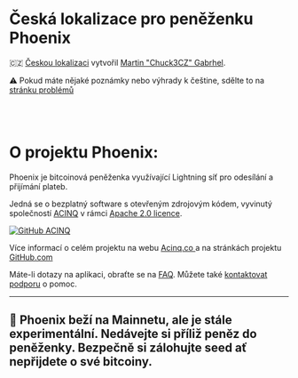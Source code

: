# Česká lokalizace pro peněženku Phoenix
<p>
🇨🇿 <a href="https://github.com/Chuck3CZ/phoenix-kmm-Phoenix-CS-CZ">Českou lokalizaci</a> vytvořil <a href="https://github.com/Chuck3CZ/">Martin "Chuck3CZ" Gabrhel</a>.
</p>
<p>
⚠️ Pokud máte nějaké poznámky nebo výhrady k češtine, sdělte to na <a href="https://github.com/Chuck3CZ/phoenix-kmm-Phoenix-CS-CZ/issues"> stránku problémů </a>
</p>
<br>
<br>

# O projektu Phoenix:
<p>Phoenix je bitcoinová peněženka využívající Lightning síť
	pro odesílání a přijímání plateb.
</p>
<p>
Jedná se o bezplatný software s otevřeným zdrojovým kódem, vyvinutý společností
	<a href="https://phoenix.acinq.co">ACINQ</a> v rámci
	<a href="https://www.apache.org/licenses/LICENSE-2.0.txt">Apache 2.0 licence</a>.
</p>
	<a href="https://github.com/ACINQ/phoenix-kmm"><img src="https://github.com/ACINQ/phoenix-kmm/raw/master/.readme/phoenix_text.png" alt="GitHub ACINQ"></a>

<p>
Více informací o celém projektu na webu <a href="https://acinq.co/"> Acinq.co </a> a na stránkách projektu <a href="https://github.com/ACINQ/phoenix-kmm">GitHub.com</a>
<br>
</p>

<p>
	Máte-li dotazy na aplikaci, obraťte se na <a href="https://phoenix.acinq.co/faq">FAQ</a>.
	Můžete také <a href="https://phoenix.acinq.co/support">kontaktovat podporu</a> o pomoc.
</p>

---
🚧 Phoenix beží na Mainnetu, ale je stále experimentální. Nedávejte si příliž peněz do peněženky. Bezpečně si zálohujte seed ať nepřijdete o své bitcoiny.
---
